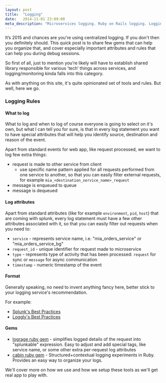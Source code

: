 ```yaml
---
layout: post
title:  "Logging"
date:   2014-11-01 23:09:00
meta_description: "Microservices logging. Ruby on Rails logging. Logging best practices."
---
```


It’s 2015 and chances are you're using centralized logging. If you don't then you definitely should. This quick post is to share few gems that can help you organize that, and cover especially important attributes and rules that can help you during debug sessions.

So first of all, just to mention you’re likely will have to establish shared library responsible for various ’tech’ things across services, and logging/monitoring kinda falls into this category.

As with anything on this site, it's quite opinionated set of tools and rules. But well, here we go.

### Logging Rules

#### What to log
What to log and when to log of course everyone is going to select on it's own, but what I can tell you for sure, is that in every log statement you want to have special attributes that will help you identify source, destination and reason of the event.

Apart from standard events for web app, like request processed, we want to log few extra things:

- request is made to other service from client
    - use specific name pattern applied for all requests performed from one service to another, so that you can easily filter external requests, for example `mia_<destination_service_name>_request`
- message is enqueued to queue
- message is dequeued

#### Log attributes

Apart from standard attributes (like for example `environment`, `pid`, `host`) that are coming with splunk, every log statement must have a few other attributes associated with it, so that you can easily filter out requests when you need to:

- `service` - represents service name, i.e. "mia_orders_service" or "mia_orders_service_bg"
- `request_id` - unique identifier for request made to microservice
- `type` - represents type of activity that has been processed: `request` for sync or `message` for async communication
- `timestamp` - numeric timestamp of the event


#### Format

Generally speaking, no need to invent anything fancy here, better stick to your logging service's recommendation.

For example:

- [Splunk's Best Practices](http://dev.splunk.com/view/logging-best-practices/SP-CAAADP6)
- [Loggly's Best Practices](https://www.loggly.com/blog/topic/best-practices/)

#### Gems

- [lograge ruby gem](https://github.com/roidrage/lograge) - simplifies logged details of the request into "splunkable" expression. Easy to adjust and add special tags, like service name, or some other extra per-request log attributes
- [cabin ruby gem](https://github.com/jordansissel/ruby-cabin) - Structured+contextual logging experiments in Ruby. Provides an easy way to organize your logs.

We'll cover more on how we use and how we setup these tools as we'll get real app to play with.

